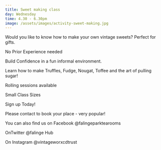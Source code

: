 ```yaml
---
title: Sweet making class
day: Wednesday
time: 4.30 - 6.30pm
image: /assets/images/activity-sweet-making.jpg
---
```

Would you like to know how to make your own vintage sweets? Perfect for gifts.

No Prior Experience needed

Build Confidence in a fun informal environment.

Learn how to make Truffles, Fudge, Nougat, Toffee and the art of pulling sugar!

Rolling sessions available

Small Class Sizes

Sign up Today!

Please contact to book your place - very popular!

You can also find us on Facebook @falingeparktearooms

OnTwitter @falinge Hub

On Instagram @vintageworxcdtrust
